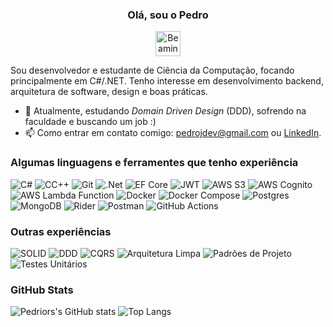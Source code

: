 <div align="center">
  <h3>Olá, sou o Pedro</h3>
  <img src="https://raw.githubusercontent.com/Tarikul-Islam-Anik/Animated-Fluent-Emojis/master/Emojis/Smilies/Beaming%20Face%20with%20Smiling%20Eyes.png" alt="Beaming Face with Smiling Eyes" width="40" height="40" />
</div>

Sou desenvolvedor e estudante de Ciência da Computação, focando principalmente em C#/.NET. Tenho interesse em desenvolvimento backend, arquitetura de software, design e boas práticas.

- 🎯 Atualmente, estudando _Domain Driven Design_ (DDD), sofrendo na faculdade e buscando um job :)
- 📫 Como entrar em contato comigo: pedrojdev@gmail.com ou [LinkedIn](https://www.linkedin.com/in/pedrojdev).

### Algumas linguagens e ferramentes que tenho experiência

![C#](https://img.shields.io/badge/c%23-%23239120.svg?style=for-the-badge&logo=csharp&logoColor=white)
![CC++](https://img.shields.io/badge/c/c++-%2300599C.svg?style=for-the-badge&logo=c%2B%2B&logoColor=white)
![Git](https://img.shields.io/badge/git-%23F05033.svg?style=for-the-badge&logo=git&logoColor=white)
![.Net](https://img.shields.io/badge/.NET-5C2D91?style=for-the-badge&logo=.net&logoColor=white)
![EF Core](https://img.shields.io/badge/EF%20Core-5C2D91?style=for-the-badge&logo=.net&logoColor=white)
![JWT](https://img.shields.io/badge/JWT-black?style=for-the-badge&logo=JSON%20web%20tokens)
![AWS S3](https://img.shields.io/badge/AWS%20S3-%23FF9900.svg?style=for-the-badge&logo=amazon-aws&logoColor=white)
![AWS Cognito](https://img.shields.io/badge/AWS%20Cognito-%23FF9900.svg?style=for-the-badge&logo=amazon-aws&logoColor=white)
![AWS Lambda Function](https://img.shields.io/badge/AWS%20Lambda-%23FF9900.svg?style=for-the-badge&logo=amazon-aws&logoColor=white)
![Docker](https://img.shields.io/badge/docker-%230db7ed.svg?style=for-the-badge&logo=docker&logoColor=white)
![Docker Compose](https://img.shields.io/badge/docker%20compose-%230db7ed.svg?style=for-the-badge&logo=docker&logoColor=white)
![Postgres](https://img.shields.io/badge/postgres-%23316192.svg?style=for-the-badge&logo=postgresql&logoColor=white)
![MongoDB](https://img.shields.io/badge/MongoDB-%234ea94b.svg?style=for-the-badge&logo=mongodb&logoColor=white)
![Rider](https://img.shields.io/badge/Rider-000000.svg?style=for-the-badge&logo=Rider&logoColor=white&color=black&labelColor=crimson)
![Postman](https://img.shields.io/badge/Postman-FF6C37?style=for-the-badge&logo=postman&logoColor=white)
![GitHub Actions](https://img.shields.io/badge/github%20actions-%232671E5.svg?style=for-the-badge&logo=githubactions&logoColor=white)

### Outras experiências

![SOLID](https://img.shields.io/badge/SOLID-FF0800?style=for-the-badge)
![DDD](https://img.shields.io/badge/DDD-FFA500F?style=for-the-badge)
![CQRS](https://img.shields.io/badge/CQRS-F2003C?style=for-the-badge)
![Arquitetura Limpa](https://img.shields.io/badge/Arquitetura%20Limpa-007FFF?style=for-the-badge)
![Padrões de Projeto](https://img.shields.io/badge/Padrões%20de%20Projeto-3B00DB?style=for-the-badge)
![Testes Unitários](https://img.shields.io/badge/Testes%20Unitarios-114B5F?style=for-the-badge)

### GitHub Stats

![Pedriors's GitHub stats](https://github-readme-stats.vercel.app/api?username=pedrior&show_icons=true&theme=white)
![Top Langs](https://github-readme-stats.vercel.app/api/top-langs/?username=pedrior&hide=jupyter%20notebook&layout=compact)

